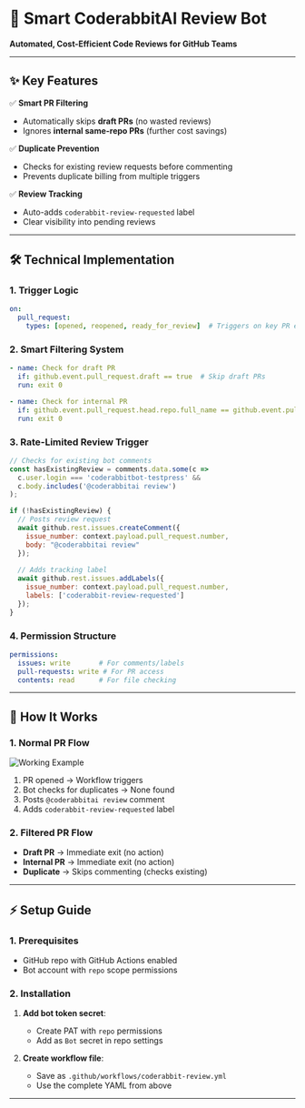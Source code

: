 # **🚀 Smart CoderabbitAI Review Bot**  
**Automated, Cost-Efficient Code Reviews for GitHub Teams**  

---

## **✨ Key Features**  

✅ **Smart PR Filtering**  
- Automatically skips **draft PRs** (no wasted reviews)  
- Ignores **internal same-repo PRs** (further cost savings)  

✅ **Duplicate Prevention**  
- Checks for existing review requests before commenting  
- Prevents duplicate billing from multiple triggers  

✅ **Review Tracking**  
- Auto-adds `coderabbit-review-requested` label  
- Clear visibility into pending reviews  
---

## **🛠️ Technical Implementation**  

### **1. Trigger Logic**  
```yaml
on:
  pull_request:
    types: [opened, reopened, ready_for_review]  # Triggers on key PR events
```

### **2. Smart Filtering System**  
```yaml
- name: Check for draft PR
  if: github.event.pull_request.draft == true  # Skip draft PRs
  run: exit 0

- name: Check for internal PR
  if: github.event.pull_request.head.repo.full_name == github.event.pull_request.base.repo.full_name  # Skip internal PRs
  run: exit 0
```

### **3. Rate-Limited Review Trigger**  
```javascript
// Checks for existing bot comments
const hasExistingReview = comments.data.some(c => 
  c.user.login === 'coderabbitbot-testpress' && 
  c.body.includes('@coderabbitai review')
);

if (!hasExistingReview) {
  // Posts review request
  await github.rest.issues.createComment({
    issue_number: context.payload.pull_request.number,
    body: "@coderabbitai review"
  });
  
  // Adds tracking label
  await github.rest.issues.addLabels({
    issue_number: context.payload.pull_request.number,
    labels: ['coderabbit-review-requested']
  });
}
```

### **4. Permission Structure**  
```yaml
permissions:
  issues: write       # For comments/labels
  pull-requests: write # For PR access
  contents: read      # For file checking
```

---

## **📸 How It Works**  

### **1. Normal PR Flow**  
![Working Example](image.png)  
1. PR opened → Workflow triggers  
2. Bot checks for duplicates → None found  
3. Posts `@coderabbitai review` comment  
4. Adds `coderabbit-review-requested` label  

### **2. Filtered PR Flow**  
- **Draft PR** → Immediate exit (no action)  
- **Internal PR** → Immediate exit (no action)  
- **Duplicate** → Skips commenting (checks existing)  

---

## **⚡ Setup Guide**  

### **1. Prerequisites**  
- GitHub repo with GitHub Actions enabled  
- Bot account with `repo` scope permissions  

### **2. Installation**  
1. **Add bot token secret**:  
   - Create PAT with `repo` permissions  
   - Add as `Bot` secret in repo settings  

2. **Create workflow file**:  
   - Save as `.github/workflows/coderabbit-review.yml`  
   - Use the complete YAML from above  

---
